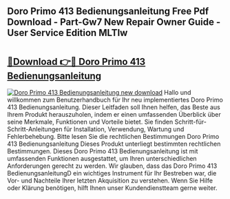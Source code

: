 ## Doro Primo 413 Bedienungsanleitung Free Pdf Download - Part-Gw7 New Repair Owner Guide - User Service Edition MLTIw

# <h2><a href="http://df4i6l.blite.top/?on=Doro+Primo+413+Bedienungsanleitung">🔗Download 👉🔴 Doro Primo 413 Bedienungsanleitung</a></h2>

[![Doro Primo 413 Bedienungsanleitung new download](https://i.imgur.com/lujVjoI.png)](http://df4i6l.blite.top/?on=Doro+Primo+413+Bedienungsanleitung)
Hallo und willkommen zum Benutzerhandbuch für Ihr neu implementiertes Doro Primo 413 Bedienungsanleitung. Dieser Leitfaden soll Ihnen helfen, das Beste aus Ihrem Produkt herauszuholen, indem er einen umfassenden Überblick über seine Merkmale, Funktionen und Vorteile bietet. Sie finden Schritt-für-Schritt-Anleitungen für Installation, Verwendung, Wartung und Fehlerbehebung. Bitte lesen Sie die rechtlichen Bestimmungen Doro Primo 413 Bedienungsanleitung Dieses Produkt unterliegt bestimmten rechtlichen Bestimmungen. Dieses Doro Primo 413 Bedienungsanleitung ist mit umfassenden Funktionen ausgestattet, um Ihren unterschiedlichen Anforderungen gerecht zu werden. Wir glauben, dass das Doro Primo 413 BedienungsanleitungD ein wichtiges Instrument für Ihr Bestreben war, die Vor- und Nachteile Ihrer letzten Akquisition zu verstehen. Wenn Sie Hilfe oder Klärung benötigen, hilft Ihnen unser Kundendienstteam gerne weiter.
